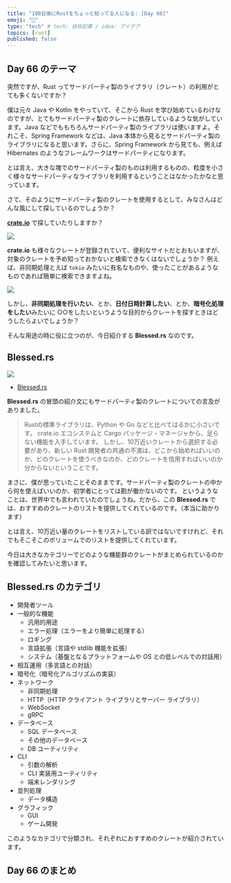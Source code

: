 ```yaml
---
title: "100日後にRustをちょっと知ってる人になる: [Day 66]"
emoji: "🦀"
type: "tech" # tech: 技術記事 / idea: アイデア
topics: [rust]
published: false
---
```

## Day 66 のテーマ

突然ですが、Rust ってサードパーティ製のライブラリ（クレート）の利用がとても多くないですか？

僕は元々 Java や Kotlin をやっていて、そこから Rust を学び始めているわけなのですが、とてもサードパーティ製のクレートに依存しているような気がしています。Java などでももちろんサードパーティ製のライブラリは使いますよ。それこそ、Spring Framework などは、Java 本体から見るとサードパーティ製のライブラリになると思います。さらに、Spring Framework から見ても、例えば Hibernates のようなフレームワークはサードパーティになります。

とは言え、大きな塊でのサードパーティ製のものは利用するものの、粒度を小さく様々なサードパーティなライブラリを利用するということはなかったかなと思っています。

さて、そのようにサードパーティ製のクレートを使用するとして、みなさんはどんな風にして探しているのでしょうか？

**[crate.io](https://crates.io/)** で探していたりしますか？

![](https://storage.googleapis.com/zenn-user-upload/b871ce7daca6-20221119.png)

**crate.io** も様々なクレートが登録されていて、便利なサイトだとおもいますが、対象のクレートを予め知っておかないと検索できなくはないでしょうか？
例えば、非同期処理とえば `tokio` みたいに有名なものや、使ったことがあるようなものであれば簡単に検索できますよね。

![](https://storage.googleapis.com/zenn-user-upload/6dd7f42b898d-20221119.png)

しかし、**非同期処理を行いたい**、とか、**日付日時計算したい**、とか、**暗号化処理をしたい**みたいに ○○をしたいというような目的からクレートを探すときはどうしたらよいでしょうか？

そんな用途の時に役に立つのが、今日紹介する **Blessed.rs** なのです。

## Blessed.rs

![](https://storage.googleapis.com/zenn-user-upload/04871188fdb5-20221119.png)

- [Blessed.rs](https://blessed.rs/crates)

**Blessed.rs** の冒頭の紹介文にもサードパーティ製のクレートについての言及がありました。

> Rustの標準ライブラリは、Python や Go などと比べてはるかに小さいです。
> crate.io エコシステムと Cargo パッケージ・マネージャから、足らない機能を入手しています。
> しかし、10万近いクレートから選択する必要があり、新しい Rust 開発者の共通の不満は、どこから始めればいいのか、どのクレートを使うべきなのか、どのクレートを信用すればいいのか分からないということです。

まさに、僕が思っていたことそのままです。サードパーティ製のクレートの中から何を使えばいいのか、初学者にとっては勘が働かないのです。
というようなことは、世界中でも言われていたのでしょうね。だから、この **Blessed.rs** では、おすすめのクレートのリストを提供してくれているのです。（本当に助かります）

とは言え、10万近い量のクレートをリストしている訳ではないですけれど、それでもそこそこのボリュームでのリストを提供してくれています。

今日は大きなカテゴリーでどのような機能群のクレートがまとめられているのかを確認してみたいと思います。

## Blessed.rs のカテゴリ

- 開発者ツール
- 一般的な機能
  - 汎用的用途
  - エラー処理（エラーをより簡単に処理する）
  - ロギング
  - 言語拡張（言語や stdlib 機能を拡張）
  - システム（基盤となるプラットフォームや OS との低レベルでの対話用）
- 相互運用（多言語との対話）
- 暗号化（暗号化アルゴリズムの実装）
- ネットワーク
  - 非同期処理
  - HTTP（HTTP クライアント ライブラリとサーバー ライブラリ）
  - WebSocket
  - gRPC
- データベース
  - SQL データベース
  - その他のデータベース
  - DB ユーティリティ
- CLI
  - 引数の解析
  - CLI 実装用ユーティリティ
  - 端末レンダリング
- 並列処理
  - データ構造
- グラフィック
  - GUI
  - ゲーム開発

このようなカテゴリで分類され、それぞれにおすすめのクレートが紹介されています。

## Day 66 のまとめ


